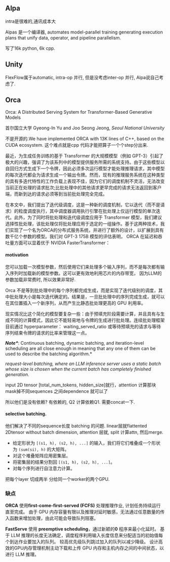 ## Alpa

intra是很难的,通讯成本大

Alpas 是一个编译器,  automates model-parallel training generating execution plans that unify data, operator, and pipeline parallelism.

写了16k python, 6k cpp.

## Unity

FlexFlow属于automatic, intra-op 并行, 但是没考虑inter-op 并行, Alpa说自己考虑了. 

## Orca

Orca: A Distributed Serving System for Transformer-Based Generative Models

首尔国立大学 Gyeong-In Yu and Joo Seong Jeong, *Seoul National University*

不是开源的.We have implemented ORCA with 13K lines of C++, based on the CUDA ecosystem. 这个难点就是cpp 代码才能把算子一个个step分出来. 

最近，为生成任务训练的基于 Transformer 的大规模模型（例如 GPT-3）引起了极大的兴趣，强调了为该系列中的模型提供服务所需的系统支持。由于这些模型以自回归方式生成下一个令牌，因此必须多次运行模型才能处理推理请求，其中模型的每次迭代都会为请求生成一个输出令牌。然而，现有的推理服务系统在这种类型的具有多迭代特性的工作负载上表现不佳，因为它们的调度机制不灵活，无法改变当前正在处理的请求批次;比批处理中的其他请求更早完成的请求无法返回到客户端，而新到达的请求必须等到当前批处理完全完成。

在本文中，我们提出了迭代级调度，这是一种新的调度机制，它以迭代（而不是请求）的粒度调度执行，其中调度器调用执行引擎在批处理上仅运行模型的单次迭代。此外，为了同时将批处理和迭代级调度应用于 Transformer 模型，我们建议选择性批处理，该批处理仅将批处理应用于选定的一组操作。基于这两种技术，我们实现了一个名为ORCA的分布式服务系统，并进行了额外的设计，以扩展到具有数千亿个参数的模型。我们对 GPT-3 175B 模型的评估表明， ORCA 在延迟和吞吐量方面可以显着优于 NVIDIA FasterTransformer：

#### motivation 

您可以加载一次模型参数，然后使用它们来处理多个输入序列，而不是每次都有输入序列时加载新的模型参数。这可以更有效地利用芯片的内存带宽， 因为LLM的参数加载非常费时, 所以效果非常好. 

Orca 不是等到批处理中的每个序列都完成生成，而是实现了迭代级别的调度，其中批处理大小是每次迭代确定的。结果是，一旦批处理中的序列完成生成，就可以在其位置插入一个新序列，从而产生比静态批处理更高的 GPU 利用率。

现实情况比这个简化的模型要复杂一些：由于预填充阶段需要计算，并且具有与生成不同的计算模式，因此它不能轻易地与令牌的生成进行批处理。连续批处理框架目前通过 hyperparameter： waiting_served_ratio 或等待预填充的请求与等待序列结束令牌的请求的比率来管理这一点。

***Note\****: Continuous batching, dynamic batching, and iteration-level scheduling are all close enough in meaning that any one of them can be used to describe the batching algorithm.*

*request-level batching, where an LLM inference server uses a static batch whose size is chosen when the current batch has completely finished generation.* 

input 2D tensor [total_num_tokens, hidden_size]就行，attention 计算那块mask掉不同sequences 之间dependence 就可以了

所以他们是没有依赖? 有依赖的, Q2 计算依赖Q1. 需要concat一下. 

#### selective batching. 

他们解决了不同的sequence长度 batching 的问题.  linear层就flattented 2Dtensor without batch dimension, attention 层就, split 计算attn, 然后merge. 

- 给定形状为 `[(s1, h), (s2, h), ...]` 的输入，我们将它们堆叠成一个形状为 `(sum(si), h)` 的大矩阵。
- 对这个堆叠矩阵应用密集层。
- 将密集层的结果分割回 `[(s1, h), (s2, h), ...]`。
- 对每个序列进行自注意力计算。

把每个layer 切成两半 分给同一个worker的两个GPU.

### 缺点

**ORCA** 使用**first-come-first-served (FCFS)** 处理推理作业, 计划任务持续运行直至完成。 由于 GPU 内存容量有限以及推理对延时敏感，无法通过任意数量的传入函数来增加处理，由此可能会导致队列阻塞。

**FastServe** 使用 **preemptive scheduling**，通过新颖的**0** 程序来最小化延时。 基于 LLM 推理的长度无法确定，调度程序利用输入长度信息来分配适当的初始值每个到达作业要加入的队列。 较高优先级队列跳过加入的队列以减少降级。 设计高效的GPU内存管理机制主动下载和上传 GPU 内存和主机内存之间的中间状态，以进行 LLM 推理。

